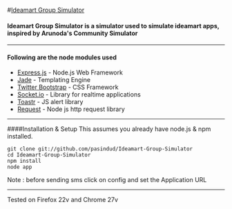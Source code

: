 
#[Ideamart Group Simulator](https://github.com/pasindud/) 

#### Ideamart Group Simulator is a simulator used to simulate ideamart  apps, inspired by Arunoda's Community Simulator

***
#### Following are the node modules used


* [Express.js](http://expressjs.com/) - Node.js Web Framework
* [Jade](http://jade-lang.com/) -  Templating Engine
* [Twitter Bootstrap](http://twitter.github.com/bootstrap/) -  CSS Framework
* [Socket.io](http://socket.io/) - Library for realtime applications
* [Toastr](https://github.com/CodeSeven/toastr) - JS alert library
* [Request](https://github.com/mikeal/request) - Node js http request library

***


####Installation & Setup
This assumes you already have node.js & npm installed.

```
git clone git://github.com/pasindud/Ideamart-Group-Simulator
cd Ideamart-Group-Simulator
npm install
node app
```
Note : before sending sms click on config and set the Application URL


****
Tested on Firefox 22v and Chrome 27v
